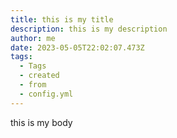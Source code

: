 ```yaml
---
title: this is my title
description: this is my description
author: me
date: 2023-05-05T22:02:07.473Z
tags:
  - Tags
  - created
  - from
  - config.yml
---
```

t﻿his is my body